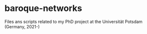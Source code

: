 # baroque-networks
Files ans scripts related to my PhD project at the Universität Potsdam (Germany, 2021-)
